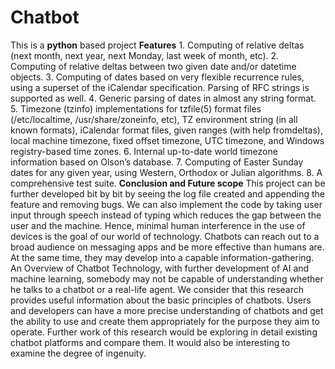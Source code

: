 # Chatbot
  This is a **python** based project
  **Features**
    1. Computing of relative deltas (next month, next year, next Monday, last week of month, etc).
    2. Computing of relative deltas between two given date and/or datetime objects.
    3. Computing of dates based on very flexible recurrence rules, using a superset of the iCalendar specification. Parsing of RFC strings is supported as well.
    4. Generic parsing of dates in almost any string format.
    5. Timezone (tzinfo) implementations for tzfile(5) format files (/etc/localtime, /usr/share/zoneinfo, etc), TZ environment string (in all known formats), iCalendar format            files, given ranges (with help fromdeltas), local machine timezone, fixed offset timezone, UTC timezone, and Windows registry-based time zones.
    6. Internal up-to-date world timezone information based on Olson’s database.
    7. Computing of Easter Sunday dates for any given year, using Western, Orthodox or Julian algorithms.
    8. A comprehensive test suite. 
  **Conclusion and Future scope**
This project can be further developed bit by bit by seeing the log file created and appending the feature and removing bugs. We can also implement the code by taking user input through speech instead of typing which reduces the gap between the user and the machine.
Hence, minimal human interference in the use of devices is the goal of our world of technology. Chatbots can reach out to a broad audience on messaging apps and be more effective than humans are. At the same time, they may develop into a capable information-gathering.
An Overview of Chatbot Technology, with further development of AI and machine learning, somebody may not be capable of understanding whether he talks to a chatbot or a real-life agent. We consider that this research provides useful information about the basic principles of chatbots. Users and developers can have a more precise understanding of chatbots and get the ability to use and create them appropriately for the purpose they aim to operate. Further work of this research would be exploring in detail existing chatbot platforms and compare them. It would also be interesting to examine the degree of ingenuity.
